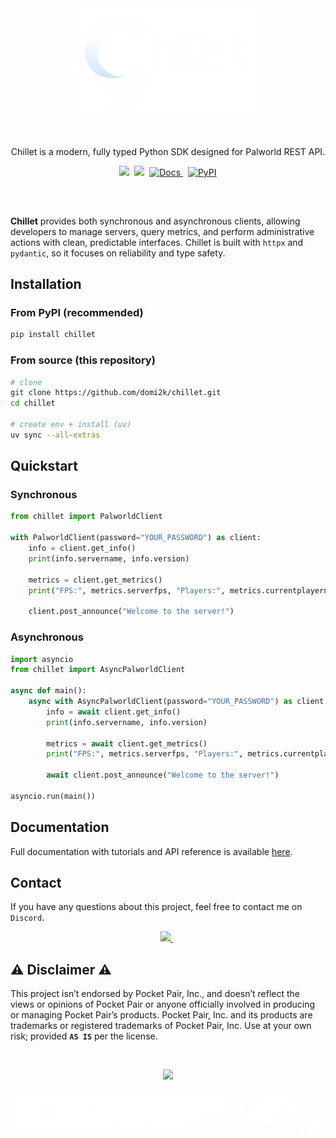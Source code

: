 <br/>

<h3 align="center">
  <picture>
    <source media="(prefers-color-scheme: dark)" srcset="https://raw.githubusercontent.com/domi2k/chillet/main/.github/assets/chillet_logo_light.png" height="170">
    <source media="(prefers-color-scheme: light)" srcset="https://raw.githubusercontent.com/domi2k/chillet/main/.github/assets/chillet_logo_dark.png" height="170">
    <img alt="Chillet" src="https://raw.githubusercontent.com/domi2k/chillet/main/.github/assets/chillet_logo_light.png" height="170">
  </picture>
</h3>

<br/>

<p align="center">
Chillet is a modern, fully typed Python SDK designed for Palworld REST API.
</p>

<p align="center">
  <a href="https://github.com/domi2k/chillet/stargazers"><img src="https://img.shields.io/github/stars/domi2k/chillet?colorA=363a4f&colorB=ffffff&style=for-the-badge"></a>&nbsp;
  <a href="https://github.com/domi2k/chillet/issues"><img src="https://img.shields.io/github/issues/domi2k/chillet?colorA=363a4f&colorB=ffffff&style=for-the-badge"></a>&nbsp;

  <!-- Docs -->
  <a href="https://chillet.domi2k.space/">
    <picture>
      <source media="(prefers-color-scheme: dark)" srcset="https://img.shields.io/badge/Docs-Website-ffffff?style=for-the-badge&colorA=363a4f&colorB=ffffff&logo=materialformkdocs&logoColor=black">
      <source media="(prefers-color-scheme: light)" srcset="https://img.shields.io/badge/Docs-Website-ffffff?style=for-the-badge&colorA=363a4f&colorB=ffffff&logo=materialformkdocs&logoColor=white">
      <img alt="Docs" src="https://img.shields.io/badge/Docs-Website-ffffff?style=for-the-badge&colorA=363a4f&colorB=ffffff&logo=materialformkdocs&logoColor=black"/>
    </picture>
  </a>&nbsp;

  <!-- PyPI -->
  <a href="https://pypi.org/project/chillet/">
    <picture>
      <source media="(prefers-color-scheme: dark)" srcset="https://img.shields.io/pypi/v/chillet?style=for-the-badge&colorA=363a4f&colorB=ffffff&logo=pypi&logoColor=black">
      <source media="(prefers-color-scheme: light)" srcset="https://img.shields.io/pypi/v/chillet?style=for-the-badge&colorA=363a4f&colorB=ffffff&logo=pypi&logoColor=white">
      <img alt="PyPI" src="https://img.shields.io/pypi/v/chillet?style=for-the-badge&colorA=363a4f&colorB=ffffff&logo=pypi&logoColor=black"/>
    </picture>
  </a>
</p>

<br/>

##

**Chillet** provides both synchronous and asynchronous clients, allowing developers to manage servers, query metrics, and perform administrative actions with clean, predictable interfaces. Chillet is built with `httpx` and `pydantic`, so it focuses on reliability and type safety.

## Installation

### From PyPI (recommended)

```bash
pip install chillet
```

### From source (this repository)

```bash
# clone
git clone https://github.com/domi2k/chillet.git
cd chillet

# create env + install (uv)
uv sync --all-extras
```

## Quickstart

### Synchronous

```python
from chillet import PalworldClient

with PalworldClient(password="YOUR_PASSWORD") as client:
    info = client.get_info()
    print(info.servername, info.version)

    metrics = client.get_metrics()
    print("FPS:", metrics.serverfps, "Players:", metrics.currentplayernum)

    client.post_announce("Welcome to the server!")
```

### Asynchronous

```python
import asyncio
from chillet import AsyncPalworldClient

async def main():
    async with AsyncPalworldClient(password="YOUR_PASSWORD") as client:
        info = await client.get_info()
        print(info.servername, info.version)

        metrics = await client.get_metrics()
        print("FPS:", metrics.serverfps, "Players:", metrics.currentplayernum)

        await client.post_announce("Welcome to the server!")

asyncio.run(main())
```

## Documentation

Full documentation with tutorials and API reference is available [here](https://chillet.domi2k.space/).

## Contact

If you have any questions about this project, feel free to contact me on `Discord`.

<p align="center">
  <a href="https://discordapp.com/users/329876941631127554"><picture>
    <source media="(prefers-color-scheme: dark)" srcset="https://img.shields.io/badge/-Discord-FFFFFF?style=for-the-badge&logo=Discord&logoColor=black">
    <source media="(prefers-color-scheme: light)" srcset="https://img.shields.io/badge/-Discord-000000?style=for-the-badge&logo=Discord&logoColor=white">
    <img src="https://img.shields.io/badge/-Discord-FFFFFF?style=for-the-badge&logo=Discord&logoColor=black"/>
  </picture></a>&nbsp;
</p>

## ⚠︎ Disclaimer ⚠︎

This project isn’t endorsed by Pocket Pair, Inc., and doesn’t reflect the views or opinions of Pocket Pair or anyone officially involved in producing or managing Pocket Pair’s products. Pocket Pair, Inc. and its products are trademarks or registered trademarks of Pocket Pair, Inc. Use at your own risk; provided **`AS IS`** per the license.

&nbsp;

<p align="center">
  <a href="LICENSE">
    <img src="https://img.shields.io/static/v1.svg?style=for-the-badge&label=License&message=MIT&colorA=363a4f&colorB=ffffff"/>
  </a>
</p>
<p align="center">
  <picture>
    <source media="(prefers-color-scheme: dark)" srcset="https://raw.githubusercontent.com/domi2k/chillet/main/.github/assets/footer_light.png">
    <source media="(prefers-color-scheme: light)" srcset="https://raw.githubusercontent.com/domi2k/chillet/main/.github/assets/footer_dark.png">
    <img alt="Footer" src="https://raw.githubusercontent.com/domi2k/chillet/main/.github/assets/footer_light.png">
  </picture>
</p>